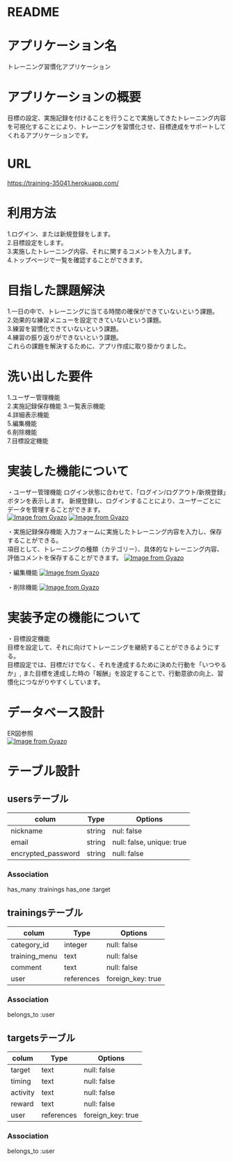 # README

# アプリケーション名
トレーニング習慣化アプリケーション

# アプリケーションの概要
目標の設定、実施記録を付けることを行うことで実施してきたトレーニング内容を可視化することにより、トレーニングを習慣化させ、目標達成をサポートしてくれるアプリケーションです。

# URL
https://training-35041.herokuapp.com/

# 利用方法
1.ログイン、または新規登録をします。  
2.目標設定をします。  
3.実施したトレーニング内容、それに関するコメントを入力します。  
4.トップページで一覧を確認することができます。  

# 目指した課題解決
1.一日の中で、トレーニングに当てる時間の確保ができていないという課題。  
2.効果的な練習メニューを設定できていないという課題。  
3.練習を習慣化できていないという課題。  
4.練習の振り返りができないという課題。  
これらの課題を解決するために、アプリ作成に取り掛かりました。  

# 洗い出した要件
1.ユーザー管理機能  
2.実施記録保存機能 
3.一覧表示機能  
4.詳細表示機能  
5.編集機能  
6.削除機能  
7.目標設定機能  
# 実装した機能について
・ユーザー管理機能
ログイン状態に合わせて、「ログイン/ログアウト/新規登録」ボタンを表示します。
新規登録し、ログインすることにより、ユーザーごとにデータを管理することができます。  
[![Image from Gyazo](https://i.gyazo.com/173fba7a44588153a497d3955c3beb0b.png)](https://gyazo.com/173fba7a44588153a497d3955c3beb0b)
[![Image from Gyazo](https://i.gyazo.com/46ad98cf9366ae95b9cee0f26e4238fa.png)](https://gyazo.com/46ad98cf9366ae95b9cee0f26e4238fa)  
  
・実施記録保存機能
入力フォームに実施したトレーニング内容を入力し、保存することができる。  
項目として、トレーニングの種類（カテゴリー）、具体的なトレーニング内容、評価コメントを保存することができます。
[![Image from Gyazo](https://i.gyazo.com/0b4e652a21bad51152f5ab2105f8b4fa.gif)](https://gyazo.com/0b4e652a21bad51152f5ab2105f8b4fa)

・編集機能
[![Image from Gyazo](https://i.gyazo.com/140a8e9d9676d40d342b59257a2b9387.gif)](https://gyazo.com/140a8e9d9676d40d342b59257a2b9387)

・削除機能
[![Image from Gyazo](https://i.gyazo.com/647a43b6dcc9605e6ad965b78f4e920a.gif)](https://gyazo.com/647a43b6dcc9605e6ad965b78f4e920a)

# 実装予定の機能について
・目標設定機能  
目標を設定して、それに向けてトレーニングを継続することができるようにする。  
目標設定では、目標だけでなく、それを達成するために決めた行動を「いつやるか」,
また目標を達成した時の「報酬」を設定することで、行動意欲の向上、習慣化につながりやすくしています。

# データベース設計
ER図参照  
[![Image from Gyazo](https://i.gyazo.com/6b36e47c50198d27ab594148242370a4.png)](https://gyazo.com/6b36e47c50198d27ab594148242370a4)

# テーブル設計

## usersテーブル

|colum               | Type    | Options                   |
| -------------------|-------- |-------------------------- |
| nickname           | string  | nul: false                |
| email              | string  | null: false, unique: true |
| encrypted_password | string  | null: false               |


### Association
has_many :trainings
has_one :target

## trainingsテーブル

|colum                 | Type       | Options           |
| ---------------------|----------- |------------------ |
| category_id          | integer    | null: false       |
| training_menu        | text       | null: false       |
| comment              | text       | null: false       |
| user                 | references | foreign_key: true |
 
### Association
belongs_to :user

## targetsテーブル
|colum      | Type       | Options           |
| ----------| -----------|-------------------|
| target    | text       | null: false       |
| timing    | text       | null: false       |
| activity  | text       | null: false       |
| reward    | text       | null: false       |
| user      | references | foreign_key: true |

### Association
belongs_to :user